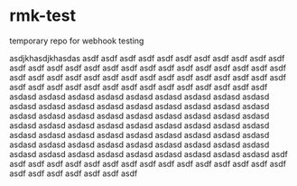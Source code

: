 # rmk-test
temporary repo for webhook testing

asdjkhasdjkhasdas
asdf
asdf
asdf
asdf
asdf
asdf
asdf
asdf
asdf
asdf
asdf
asdf
asdf
asdf
asdf
asdf
asdf
asdf
asdf
asdf
asdf
asdf
asdf
asdf
asdf
asdf
asdf
asdf
asdf
asdf
asdf
asdf
asdf
asdf
asdf
asdf
asdf
asdf
asdf
asdf
asdf
asdf
asdf
asdf
asdf
asdf
asdf
asdf
asdf
asdf
asdf
asdf
asdf
asdf
asdf
asdasd
asdasd
asdasd
asdasd
asdasd
asdasd
asdasd
asdasd
asdasd
asdasd
asdasd
asdasd
asdasd
asdasd
asdasd
asdasd
asdasd
asdasd
asdasd
asdasd
asdasd
asdasd
asdasd
asdasd
asdasd
asdasd
asdasd
asdasd
asdasd
asdasd
asdasd
asdasd
asdasd
asdasd
asdasd
asdasd
asdasd
asdasd
asdasd
asdasd
asdasd
asdasd
asdasd
asdasd
asdasd
asdasd
asdasd
asdasd
asdasd
asdasd
asdasd
asdasd
asdasd
asdasd
asdasd
asdasd
asdasd
asdasd
asdasd
asdasd
asdasd
asdasd
asdasd
asdf
asdf
asdf
asdf
asdf
asdf
asdf
asdf
asdf
asdf
asdf
asdf
asdf
asdf
asdf
asdf
asdf
asdf
asdf
asdf
asdf
asdf
asdf
